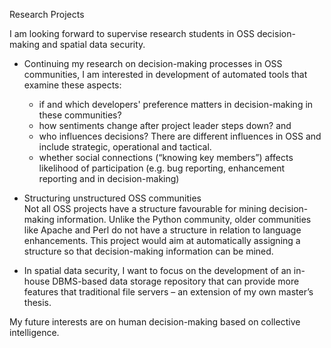 Research Projects

I am looking forward to supervise research students in OSS decision-making and spatial data security.  
- Continuing my research on decision-making processes in OSS communities, I am interested in development of automated tools that examine these aspects: 
   - if and which developers' preference matters in decision-making in these communities? 
   - how sentiments change after project leader steps down? and 
   - who influences decisions? There are different influences in OSS and include strategic, operational and tactical. 
   - whether social connections (“knowing key members”) affects likelihood of participation (e.g. bug reporting, enhancement reporting and in decision-making)

-	Structuring unstructured OSS communities <br>
Not all OSS projects have a structure favourable for mining decision-making information. Unlike the Python community, older communities like Apache and Perl do not have a structure in relation to language enhancements. This project would aim at automatically assigning a structure so that decision-making information can be mined.

- In spatial data security, I want to focus on the development of an in-house DBMS-based data storage repository that can provide more features that traditional file servers – an extension of my own master’s thesis. 

My future interests are on human decision-making based on collective intelligence.
